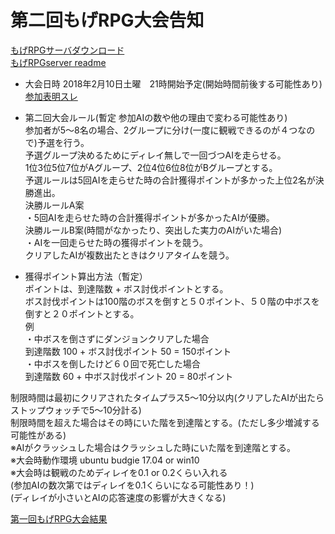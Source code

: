 # 第二回もげRPG大会告知

[もげRPGサーバダウンロード](https://github.com/fusuya/mogeRPGserver/releases)  
[もげRPGserver readme](https://github.com/fusuya/mogeRPGserver)

- 大会日時
2018年2月10日土曜　21時開始予定(開始時間前後する可能性あり)  
[参加表明スレ](http://jbbs.shitaraba.net/bbs/read.cgi/internet/22853/1508942469/)

- 第二回大会ルール(暫定 参加AIの数や他の理由で変わる可能性あり)  
参加者が5〜8名の場合、2グループに分け(一度に観戦できるのが４つなので)予選を行う。  
予選グループ決めるためにディレイ無しで一回づつAIを走らせる。  
1位3位5位7位がAグループ、2位4位6位8位がBグループとする。  
予選ルールは5回AIを走らせた時の合計獲得ポイントが多かった上位2名が決勝進出。  
決勝ルールA案  
・5回AIを走らせた時の合計獲得ポイントが多かったAIが優勝。  
決勝ルールB案(時間がなかったり、突出した実力のAIがいた場合)  
・AIを一回走らせた時の獲得ポイントを競う。  
 クリアしたAIが複数出たときはクリアタイムを競う。  


- 獲得ポイント算出方法（暫定）  
ポイントは、到達階数 + ボス討伐ポイントとする。  
ボス討伐ポイントは100階のボスを倒すと５０ポイント、５０階の中ボスを倒すと２０ポイントとする。  
例  
・中ボスを倒さずにダンジョンクリアした場合  
到達階数 100 + ボス討伐ポイント 50 = 150ポイント  
・中ボスを倒したけど６０回で死亡した場合  
到達階数 60 + 中ボス討伐ポイント 20 = 80ポイント

制限時間は最初にクリアされたタイムプラス5〜10分以内(クリアしたAIが出たらストップウォッチで5〜10分計る)  
制限時間を超えた場合はその時にいた階を到達階とする。(ただし多少増減する可能性がある)  
※AIがクラッシュした場合はクラッシュした時にいた階を到達階とする。  
※大会時動作環境 ubuntu budgie 17.04 or win10  
※大会時は観戦のためディレイを0.1 or 0.2くらい入れる  
(参加AIの数次第ではディレイを0.1くらいになる可能性あり！)  
(ディレイが小さいとAIの応答速度の影響が大きくなる)  

[第一回もげRPG大会結果](https://github.com/fusuya/mogeRPGserver/tree/master/%E7%AC%AC%E4%B8%80%E5%9B%9E%E3%82%82%E3%81%92RPG%E5%A4%A7%E4%BC%9A)
